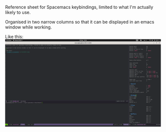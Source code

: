 Reference sheet for Spacemacs keybindings, limited to what I'm actually likely to use.

Organised in two narrow columns so that it can be displayed in an emacs window while working. 

Like this:
![example screenshot](screenshot.png)
 
